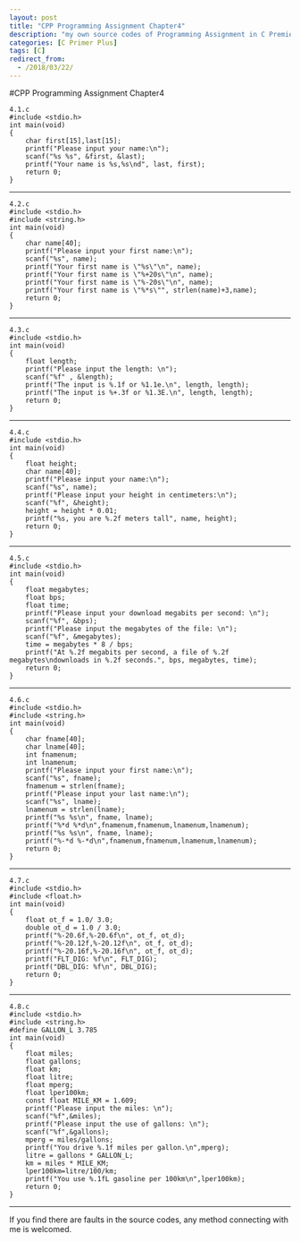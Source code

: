 ```yaml
---
layout: post
title: "CPP Programming Assignment Chapter4"
description: "my own source codes of Programming Assignment in C Premier Plus "
categories: [C Primer Plus]
tags: [C]
redirect_from:
  - /2018/03/22/
---
```

#CPP Programming Assignment Chapter4

	4.1.c
    #include <stdio.h>
	int main(void)
	{
	    char first[15],last[15];
	    printf("Please input your name:\n");
	    scanf("%s %s", &first, &last);
	    printf("Your name is %s,%s\nd", last, first);
	    return 0;
	}
	
---
	4.2.c
	#include <stdio.h>
	#include <string.h>
	int main(void)
	{
	    char name[40];
	    printf("Please input your first name:\n");
	    scanf("%s", name);
	    printf("Your first name is \"%s\"\n", name);
	    printf("Your first name is \"%+20s\"\n", name);
	    printf("Your first name is \"%-20s\"\n", name);
	    printf("Your first name is \"%*s\"", strlen(name)+3,name);
	    return 0;
	}

---
	4.3.c
	#include <stdio.h>
	int main(void)
	{
    	float length;
    	printf("Please input the length: \n");
    	scanf("%f" , &length);
    	printf("The input is %.1f or %1.1e.\n", length, length);
    	printf("The input is %+.3f or %1.3E.\n", length, length);
    	return 0;
	}

---
	4.4.c
	#include <stdio.h>
	int main(void)
	{
	    float height;
	    char name[40];
	    printf("Please input your name:\n");
	    scanf("%s", name);
	    printf("Please input your height in centimeters:\n");
	    scanf("%f", &height);
	    height = height * 0.01;
	    printf("%s, you are %.2f meters tall", name, height);
	    return 0;
	}

---
	4.5.c
	#include <stdio.h>
	int main(void)
	{
	    float megabytes;
	    float bps;
	    float time;
	    printf("Please input your download megabits per second: \n");
	    scanf("%f", &bps);
	    printf("Please input the megabytes of the file: \n");
	    scanf("%f", &megabytes);
	    time = megabytes * 8 / bps;
	    printf("At %.2f megabits per second, a file of %.2f megabytes\ndownloads in %.2f seconds.", bps, megabytes, time);
	   	return 0;
	}
	
---
	4.6.c
	#include <stdio.h>
	#include <string.h>
	int main(void)
	{
	    char fname[40];
	    char lname[40];
	    int fnamenum;
	    int lnamenum;
	    printf("Please input your first name:\n");
	    scanf("%s", fname);
	    fnamenum = strlen(fname);
	    printf("Please input your last name:\n");
	    scanf("%s", lname);
	    lnamenum = strlen(lname);
	    printf("%s %s\n", fname, lname);
	    printf("%*d %*d\n",fnamenum,fnamenum,lnamenum,lnamenum);
	    printf("%s %s\n", fname, lname);
	    printf("%-*d %-*d\n",fnamenum,fnamenum,lnamenum,lnamenum);
	    return 0;
	}

---
	4.7.c
	#include <stdio.h>
	#include <float.h>
	int main(void)
	{
	    float ot_f = 1.0/ 3.0;
	    double ot_d = 1.0 / 3.0;
	    printf("%-20.6f,%-20.6f\n", ot_f, ot_d);
	    printf("%-20.12f,%-20.12f\n", ot_f, ot_d);
	    printf("%-20.16f,%-20.16f\n", ot_f, ot_d);
	    printf("FLT_DIG: %f\n", FLT_DIG);
	    printf("DBL_DIG: %f\n", DBL_DIG);
	    return 0;
	}

---
	4.8.c
	#include <stdio.h>
	#include <string.h>
	#define GALLON_L 3.785
	int main(void)
	{
	    float miles;
	    float gallons;
	    float km;
	    float litre;
	    float mperg;
	    float lper100km;
	    const float MILE_KM = 1.609;
	    printf("Please input the miles: \n");
	    scanf("%f",&miles);
	    printf("Please input the use of gallons: \n");
	    scanf("%f",&gallons);
	    mperg = miles/gallons;
	    printf("You drive %.1f miles per gallon.\n",mperg);
	    litre = gallons * GALLON_L;
	    km = miles * MILE_KM;
	    lper100km=litre/100/km;
	    printf("You use %.1fL gasoline per 100km\n",lper100km);
	    return 0;
	}
	
---
  If you find there are faults in the source codes, any method connecting with me is welcomed.
	
